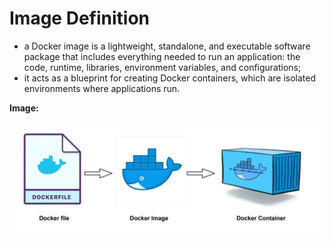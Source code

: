 # Image Definition

- a Docker image is a lightweight, standalone, and executable software package that includes everything needed to run an application: the code, runtime, libraries, environment variables, and configurations;
- it acts as a blueprint for creating Docker containers, which are isolated environments where applications run.

**Image:**

<img src="img/docker_image.jpg" width="900">
